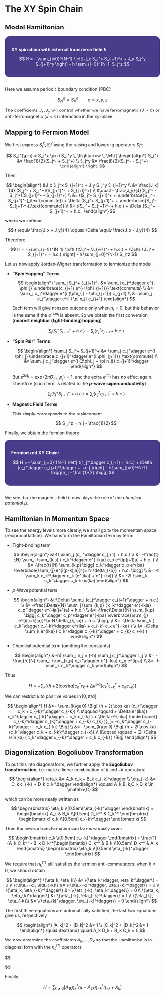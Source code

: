<style>
    .katex {
        font-size: 1.1em;
    }
    .remark {
        border-radius: 15px;
        padding: 20px;
        background-color: SeaGreen;
        color: White;
    }
    .result {
        border-radius: 15px;
        padding: 20px;
        background-color: DarkSlateBlue;
        color: White;
    }
</style>

# The XY Spin Chain

## Model Hamiltonian

<div class="result">

**XY spin chain with external transverse field $h$**

$$
H = - \sum_{j=0}^{N-1} \left[
    J_x S_j^x S_{j+1}^x 
    + J_y S_j^y S_{j+1}^y 
\right] - h \sum_{j=0}^{N-1} S_j^z
$$

</div><br>

Here we assume periodic boundary condition (PBC):

$$
S_N^a = S_0^a \qquad a=x,y,z
$$

The coefficients $J_x, J_y$ will control whether we have ferromagnetic $(J > 0)$ or anti-ferromagnetic $(J < 0)$ interaction in the $xy$-plane. 

## Mapping to Fermion Model

We first express $S_j^x, S_j^y$ using the raising and lowering operators $S_j^\pm$:

$$
S_j^{\pm} = S_j^x \pm i S_j^y 
\, \Rightarrow \, \left\{
\begin{align*}
    S_j^x &= \frac{1}{2}(S_j^- + S_j^+)
    \\
    S_j^y &= \frac{i}{2}(S_j^- - S_j^+)
\end{align*}
\right.
$$

Then

$$
\begin{align*}
    &J_x S_j^x S_{j+1}^x 
    + J_y S_j^y S_{j+1}^y 
    \\
    &= \frac{J_x}{4} (S_j^- + S_j^+)(S_{j+1}^- + S_{j+1}^+)
    \\ &\quad - \frac{J_y}{4}(S_j^- - S_j^+)(S_{j+1}^- - S_{j+1}^+)
    \\
    &= t(S_j^- S_{j+1}^+ + \underbrace{S_j^+ S_{j+1}^-}_\text{commute})
    + \Delta (S_j^+ S_{j+1}^+ + \underbrace{S_j^- S_{j+1}^-}_\text{commute})
    \\
    &= t(S_j^+ S_{j+1}^- + h.c.)
     + \Delta (S_j^+ S_{j+1}^+ + h.c.)
\end{align*}
$$

where we defined

$$
t \equiv \frac{J_x + J_y}{4} \qquad
\Delta \equiv \frac{J_x - J_y}{4}
$$

Therefore

$$
H = - \sum_{j=0}^{N-1} \left[
    t(S_j^+ S_{j+1}^- + h.c.)
    + \Delta (S_j^+ S_{j+1}^+ + h.c.) 
\right] - h \sum_{j=0}^{N-1} S_j^z
$$

Let us now apply Jordan-Wigner transformation to fermionize the model.

- **"Spin Hopping" Terms**

    $$
    \begin{align*}
        \sum_j S_j^+ S_{j+1}^-
        &= \sum_j c_j^\dagger e^{i \phi_j} 
        \underbrace{c_{j+1} e^{-i \phi_{j+1}}}_\text{commute}
        \\
        &= \sum_j c_j^\dagger e^{i (\phi_{j} - \phi_{j+1})} c_{j+1} 
        \\
        &= \sum_j c_j^\dagger e^{-i \pi n_j} c_{j+1} 
    \end{align*}
    $$

    Each term will give nonzero outcome only when $n_j = 0$, but this behavior is the same if the $e^{-i\pi n_j}$ is absent. So we obtain the first conversion (**nearest neighbor (tight-binding) hopping**)

    $$
    \sum_j (S_j^+ S_{j+1}^- + h.c.) 
    = \sum_j (c_j^\dagger c_{j+1} + h.c.)
    $$

- **"Spin Pair" Terms**

    $$
    \begin{align*}
        \sum_j S_j^+ S_{j+1}^+
        &= \sum_j c_j^\dagger e^{i \phi_j} 
        \underbrace{c_{j+1}^\dagger e^{i \phi_{j+1}}}_\text{commute}
        \\
        &= \sum_j c_j^\dagger e^{i (2\phi_j + \pi n_j)} c_{j+1}^\dagger
    \end{align*}
    $$

    But $e^{2 i \phi_j} = \exp(2\pi i \textstyle{\sum_{j < j} n_j}) = 1$, and the extra $e^{i\pi n_j}$ has no effect again. Therefore (such term is related to the **$p$-wave superconductivity**)

    $$
    \sum_j (S_j^+ S_{j+1}^+ + h.c.) 
    = \sum_j (c_j^\dagger c_{j+1}^\dagger + h.c.)
    $$

- **Magnetic Field Terms**
    
    This simply corresponds to the replacement

    $$
    S_j^z = n_j - \frac{1}{2}
    $$

Finally, we obtain the fermion theory

<div class="result">

**Fermionized XY Chain:**

$$
H = - \sum_{j=0}^{N-1} \left[
    t(c_j^\dagger c_{j+1} + h.c.)
    + \Delta (c_j^\dagger c_{j+1}^\dagger + h.c.) 
\right] - h \sum_{j=0}^{N-1} \bigg(n_j - \frac{1}{2} \bigg)
$$

</div><br>

We see that the magnetic field $h$ now plays the role of the *chemical potential* $\mu$. 

## Hamiltonian in Momentum Space

To see the energy levels more clearly, we shall go to the momentum space (reciprocal lattice). We transform the Hamiltonian term by term:

- Tight-binding term

    $$
    \begin{align*}
        &(-t) \sum_j (c_j^\dagger c_{j+1} + h.c.)
        \\
        &= -\frac{t}{N} \sum_j 
        \sum_{k,p} (
            c_k^\dagger e^{-ikja} c_p e^{ip(j+1)a}
            + h.c.
        )
        \\
        &= -\frac{t}{N} \sum_{k,p} \bigg[
            c_k^\dagger c_p e^{ipa} 
            \overbrace{\sum_{j} e^{i(p-k)ja}}^{= N \delta_{kp}}
            + h.c.
        \bigg]
        \\
        &= -t \sum_k c_k^\dagger c_k
        (e^{ika} + e^{-ika})
        \\
        &= -2t \sum_k c_k^\dagger c_k \cos(ka)
    \end{align*}
    $$

- $p$-Wave potential term

    $$
    \begin{align*}
        &(-\Delta) \sum_j (c_j^\dagger c_{j+1}^\dagger + h.c.) 
        \\
        &= -\frac{\Delta}{N} \sum_j 
        \sum_{k,p} (
            c_k^\dagger e^{-ikja} c_p^\dagger e^{-ip(j+1)a}
            + h.c.
        )
        \\
        &= -\frac{\Delta}{N} \sum_{k,p} \bigg[
            c_k^\dagger c_p^\dagger e^{-ipa} 
            \overbrace{\sum_{j} e^{i(p+k)ja}}^{= N \delta_{k,-p}}
            + h.c.
        \bigg]
        \\
        &= -\Delta \sum_k (
            c_k^\dagger c_{-k}^\dagger e^{ika}
            + c_{-k} c_k e^{-ika}
        )
        \\
        &= -\Delta \sum_k e^{ika} (
            c_k^\dagger c_{-k}^\dagger + c_{k} c_{-k} 
        )
    \end{align*}
    $$

- Chemical potential term (omitting the constants)

    $$
    \begin{align*}
        &(-h) \sum_j n_j
        = (-h) \sum_j c_j^\dagger c_j
        \\
        &= -\frac{h}{N} \sum_j \sum_{k,p}
        c_k^\dagger e^{-ikja} c_p e^{ipja}
        \\
        &= -h \sum_k c_k^\dagger c_k 
    \end{align*}
    $$

Thus

$$
H = - \sum_k \left[
    (h + 2t \cos ka) c_k^\dagger c_k
    + \Delta e^{ika}(
        c_k^\dagger c_{-k}^\dagger + c_k c_{-k}
    )
\right]
$$

We can restrict $k$ to positive values in $[0, \pi/a]$: 

$$
\begin{align*}
    H &= - \sum_{k\ge 0} \Big[
        (h + 2t \cos ka) (c_k^\dagger c_k + c_{-k}^\dagger c_{-k})
        \\ &\qquad \qquad
        + \Delta e^{ika}(
            c_k^\dagger c_{-k}^\dagger + c_k c_{-k}
        ) + \Delta e^{-ika} \underbrace{(
            c_{-k}^\dagger c_{k}^\dagger + c_{-k} c_{k}
        )}_{= -c_k^\dagger c_{-k}^\dagger - c_k c_{-k}}
    \Big]
    \\
    &= - \sum_{k\ge 0} \Big[
        (h + 2t \cos ka) (c_k^\dagger c_k + c_{-k}^\dagger c_{-k})
        \\ &\qquad \qquad
        + (2i \Delta \sin ka) (
            c_k^\dagger c_{-k}^\dagger + c_k c_{-k}
        )
    \Big]
\end{align*}
$$

## Diagonalization: Bogoliubov Transformation

To put this into diagonal form, we further apply the **Bogoliubov transformation**, i.e. make a linear combination of $k$ and $-k$ operators:

$$
\begin{align*}
    \eta_k &= A_k c_k + B_k c_{-k}^\dagger
    \\
    \eta_{-k} &= C_k c_{-k} + D_k c_k^\dagger
\end{align*} \qquad
A_k,B_k,C_k,D_k \in \mathbb{C}
$$

which can be more neatly written as

$$
\begin{bmatrix}
    \eta_k \\[0.5em] \eta_{-k}^\dagger
\end{bmatrix} = \begin{bmatrix}
    A_k & B_k \\[0.5em]
    D_k^* & C_k^*
\end{bmatrix} \begin{bmatrix}
    c_k \\[0.5em] c_{-k}^\dagger
\end{bmatrix}
$$

Then the inverse transformation can be more easily seen:

$$
\begin{bmatrix}
    c_k \\[0.5em] c_{-k}^\dagger
\end{bmatrix} 
= \frac{1}{A_k C_k^* - B_k D_k^*}\begin{bmatrix}
    C_k^* & B_k \\[0.5em]
    D_k^* & A_k
\end{bmatrix} \begin{bmatrix}
    \eta_k \\[0.5em] \eta_{-k}^\dagger
\end{bmatrix}
$$

We require that $\eta_k^{(\dagger)}$ still satisfies the fermion anti-commutators: when $k\ne 0$, we should obtain

$$
\begin{align*}
    \{\eta_k, \eta_k\} &= \{\eta_k^\dagger, \eta_k^\dagger\} = 0
    \\
    \{\eta_{-k}, \eta_{-k}\} &= \{\eta_{-k}^\dagger, \eta_{-k}^\dagger\} = 0
    \\
    \{\eta_k, \eta_{-k}^\dagger\} &= \{\eta_{-k}, \eta_k^\dagger\} = 0
    \\
    \{\eta_k, \eta_{k}^\dagger\} &= \{\eta_{-k}, \eta_{-k}^\dagger\} = 1
    \\
    \{\eta_{k}, \eta_{-k}\} &= \{\eta_{k}^\dagger, \eta_{-k}^\dagger\} = 0
\end{align*}
$$

The first three equations are automatically satisfied; the last two equations give us, respectively

$$
\begin{align*}
    |A_k|^2 + |B_k|^2 &= 1 \\
    |C_k|^2 + |D_k|^2 &= 1
\end{align*} 
\quad \text{and} \quad
A_k D_k + B_k C_k = 0
$$

We now determine the coefficients $A_k, ..., D_k$ so that the Hamiltonian is in diagonal form with the $\eta_k^{(\dagger)}$ operators. 

$$

$$

Finally

$$
H = \sum_{k \ge 0} \left[
    \Lambda_{1k} \eta_k^\dagger \eta_k
    + \Lambda_{2k} \eta_{-k}^\dagger \eta_{-k}
    + X_k
\right]
$$

